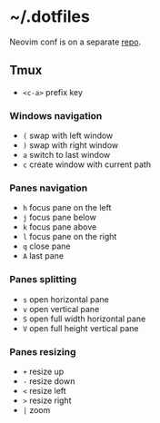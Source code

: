 # ~/.dotfiles

Neovim conf is on a separate [repo](https://github.com/ruicsh/nvim-config).

## Tmux

- `<c-a>` prefix key

### Windows navigation

- `(` swap with left window
- `)` swap with right window
- `a` switch to last window
- `c` create window with current path

### Panes navigation

- `h` focus pane on the left
- `j` focus pane below
- `k` focus pane above
- `l` focus pane on the right
- `q` close pane
- `A` last pane

### Panes splitting

- `s` open horizontal pane
- `v` open vertical pane
- `S` open full width horizontal pane
- `V` open full height vertical pane

### Panes resizing

- `+` resize up
- `-` resize down
- `<` resize left
- `>` resize right
- `|` zoom
